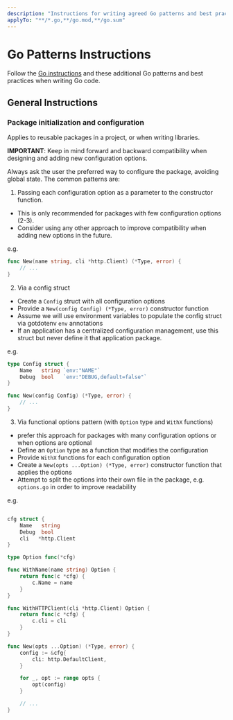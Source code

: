 ```yaml
---
description: "Instructions for writing agreed Go patterns and best practices"
applyTo: "**/*.go,**/go.mod,**/go.sum"
---
```


# Go Patterns Instructions

Follow the [Go instructions](./go.instructions.md) and these additional Go patterns and best practices when writing Go code.

## General Instructions

### Package initialization and configuration

Applies to reusable packages in a project, or when writing libraries.

**IMPORTANT**: Keep in mind forward and backward compatibility when designing and adding new configuration options.

Always ask the user the preferred way to configure the package, avoiding global state. The common patterns are:

1. Passing each configuration option as a parameter to the constructor function.

- This is only recommended for packages with few configuration options (2-3).
- Consider using any other approach to improve compatibility when adding new options in the future.

e.g.

```go
func New(name string, cli *http.Client) (*Type, error) {
    // ...
}
```

2. Via a config struct

- Create a `Config` struct with all configuration options
- Provide a `New(config Config) (*Type, error)` constructor function
- Assume we will use environment variables to populate the config struct via gotdotenv `env` annotations
- If an application has a centralized configuration management, use this struct but never define it that application package.

e.g.

```go
type Config struct {
    Name   string `env:"NAME"`
    Debug  bool   `env:"DEBUG,default=false"`
}

func New(config Config) (*Type, error) {
    // ...
}
```

3. Via functional options pattern (with `Option` type and `WithX` functions)

- prefer this approach for packages with many configuration options or when options are optional
- Define an `Option` type as a function that modifies the configuration
- Provide `WithX` functions for each configuration option
- Create a `New(opts ...Option) (*Type, error)` constructor function that applies the options
- Attempt to split the options into their own file in the package, e.g. `options.go` in order to improve readability

e.g.

```go

cfg struct {
    Name   string
    Debug  bool
    cli   *http.Client
}

type Option func(*cfg)

func WithName(name string) Option {
    return func(c *cfg) {
        c.Name = name
    }
}

func WithHTTPClient(cli *http.Client) Option {
    return func(c *cfg) {
        c.cli = cli
    }
}

func New(opts ...Option) (*Type, error) {
    config := &cfg{
        cli: http.DefaultClient,
    }

    for _, opt := range opts {
        opt(config)
    }

    // ...
}
```

